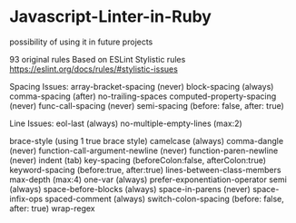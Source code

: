 # Javascript-Linter-in-Ruby

possibility of using it in future projects

93 original rules
Based on ESLint Stylistic rules
https://eslint.org/docs/rules/#stylistic-issues


Spacing Issues:
array-bracket-spacing (never)
block-spacing (always)
comma-spacing (after)
no-trailing-spaces
computed-property-spacing (never)
func-call-spacing (never)
semi-spacing (before: false, after: true)


Line Issues:
eol-last (always)
no-multiple-empty-lines (max:2)


brace-style (using 1 true brace style)
camelcase (always)
comma-dangle (never)
function-call-argument-newline (never)
function-paren-newline (never)
indent (tab)
key-spacing (beforeColon:false, afterColon:true)
keyword-spacing (before:true, after:true)
lines-between-class-members
max-depth (max:4)
one-var (always)
prefer-exponentiation-operator
semi (always)
space-before-blocks (always)
space-in-parens (never)
space-infix-ops
spaced-comment (always)
switch-colon-spacing (before: false, after: true)
wrap-regex
